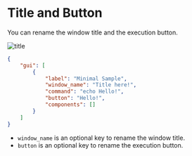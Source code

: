 # Title and Button

You can rename the window title and the execution button.  

![title](https://github.com/matyalatte/Simple-Command-Runner/assets/69258547/7be563b8-1ee0-4500-94c4-5ca575ad185f)  

```json
{
    "gui": [
        {
            "label": "Minimal Sample",
            "window_name": "Title here!",
            "command": "echo Hello!",
            "button": "Hello!",
            "components": []
        }
    ]
}
```

-   `window_name` is an optional key to rename the window title.
-   `button` is an optional key to rename the execution button.
